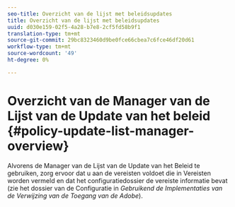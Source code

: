 ```yaml
---
seo-title: Overzicht van de lijst met beleidsupdates
title: Overzicht van de lijst met beleidsupdates
uuid: d030e159-02f5-4a28-b7e8-2cf5fd58b9f1
translation-type: tm+mt
source-git-commit: 29bc8323460d9be0fce66cbea7c6fce46df20d61
workflow-type: tm+mt
source-wordcount: '49'
ht-degree: 0%

---
```



# Overzicht van de Manager van de Lijst van de Update van het beleid {#policy-update-list-manager-overview}

Alvorens de Manager van de Lijst van de Update van het Beleid te gebruiken, zorg ervoor dat u aan de vereisten voldoet die in Vereisten worden vermeld en dat het configuratiedossier de vereiste informatie bevat (zie het dossier van de Configuratie in *Gebruikend de Implementaties van de Verwijzing van de Toegang van de Adobe*).
